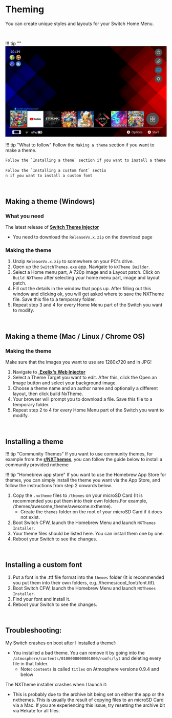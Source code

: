# Theming

You can create unique styles and layouts for your Switch Home Menu.

&nbsp;

!!! tip ""
	![ExampleSwitchTheme](../extras/img/switch_theming.jpg)

!!! tip "What to follow"
	Follow the `Making a theme` section if you want to make a theme.

	Follow the `Installing a theme` section if you want to install a theme

	Follow the `Installing a custom font` sectio
	n if you want to install a custom font

&nbsp;

## Making a theme (Windows)

### What you need

The latest release of <a href="https://github.com/exelix11/SwitchThemeInjector/releases" target="_blank">**Switch Theme Injector**</a>

- You need to download the `ReleaseVx.x.zip` on the download page

### Making the theme

1. Unzip `ReleaseVx.x.zip` to somewhere on your PC's drive.
2. Open up the `SwitchThemes.exe` app. Navigate to `NXTheme Builder`.
3. Select a Home menu part, A 720p image and a Layout patch. Click on `Build NXTheme` after selecting your home menu part, image and layout patch.
4. Fill out the details in the window that pops up. After filling out this window and clicking ok, you will get asked where to save the NXTheme file. Save this file to a temporary folder.
5. Repeat step 3 and 4 for every Home Menu part of the Switch you want to modify.

&nbsp;

## Making a theme (Mac / Linux / Chrome OS)

### Making the theme

Make sure that the images you want to use are 1280x720 and in JPG!

1. Navigate to <a href="https://exelix11.github.io/SwitchThemeInjector/v2/" target="_blank">.**Exelix's Web Injector**</a>
2. Select a Theme Target you want to edit. After this, click the Open an Image button and select your background image.
3. Choose a theme name and an author name and optionally a different layout, then click build NxTheme.
4. Your browser will prompt you to download a file. Save this file to a temporary folder.
5. Repeat step 2 to 4 for every Home Menu part of the Switch you want to modify.

&nbsp;

## Installing a theme

!!! tip "Community Themes"
	If you want to use community themes, for example from the <a href="https://www.reddit.com/r/NXThemes/" target="_blank">**r/NXThemes**</a>, you can follow the guide below to install a community provided nxtheme

!!! tip "Homebrew app store"
	If you want to use the Homebrew App Store for themes, you can simply install the theme you want via the App Store, and follow the instructions from step 2 onwards below.

1. Copy the `.nxtheme` files to `/themes` on your microSD Card (It is recommended you put them into their own folders.For example, /themes/awesome_theme/awesome.nxtheme).
	- Create the `themes` folder on the root of your microSD Card if it does not exist.
&nbsp;
2. Boot Switch CFW, launch the Homebrew Menu and launch `NXThemes Installer`.
3. Your theme files should be listed here. You can install them one by one.
4. Reboot your Switch to see the changes.

&nbsp;

## Installing a custom font

1. Put a font in the .ttf file format into the `themes` folder (It is recommended you put them into their own folders, e.g. /themes/cool_font/font.ttf).
2. Boot Switch CFW, launch the Homebrew Menu and launch `NXThemes Installer`.
3. Find your font and install it.
4. Reboot your Switch to see the changes.


&nbsp;

## Troubleshooting:
My Switch crashes on boot after I installed a theme!:

- You installed a bad theme. You can remove it by going into the `/atmosphere/contents/0100000000001000/romfs/lyt` and deleting every file in that folder.
  - Note: `contents` is called `titles` on Atmosphere versions 0.9.4 and below

The NXTheme installer crashes when I launch it:

- This is probably due to the archive bit being set on either the app or the nxthemes. This is usually the result of copying files to an microSD Card via a Mac. If you are experiencing this issue, try resetting the archive bit via Hekate for all files.
